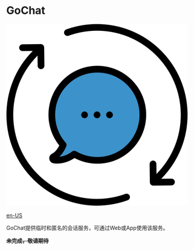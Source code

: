 # GoChat

<img class="" src="img/chat.png" style="width:480px;height:480px" alt=""/>

[en-US](README.md)

GoChat提供临时和匿名的会话服务，可通过Web或App使用该服务。

~~**未完成，敬请期待**~~
